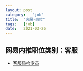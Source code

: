 ```yaml
---
layout:	post
category:	"job"
title:	"客服-岗位"
tags:	[job]
date:	2021-03-26
---
```

## 网易内推职位类别：客服
- [客服质检专员](http://mobile.bole.netease.com/bole/boleDetail?id=17846&employeeId=346f03c3cda5f04c&key=all)
